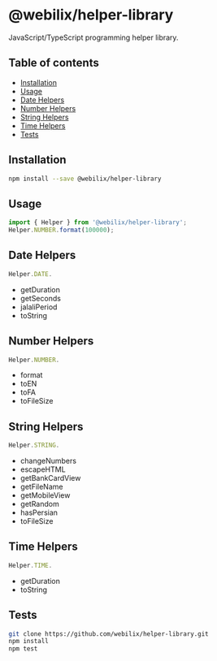 # @webilix/helper-library

JavaScript/TypeScript programming helper library.

## Table of contents

-   [Installation](#installation)
-   [Usage](#usage)
-   [Date Helpers](#date-helpers)
-   [Number Helpers](#number-helpers)
-   [String Helpers](#string-helpers)
-   [Time Helpers](#time-helpers)
-   [Tests](#tests)

## Installation

```bash
npm install --save @webilix/helper-library
```

## Usage

```typescript
import { Helper } from '@webilix/helper-library';
Helper.NUMBER.format(100000);
```

## Date Helpers

```javascript
Helper.DATE.
```

-   getDuration
-   getSeconds
-   jalaliPeriod
-   toString

## Number Helpers

```javascript
Helper.NUMBER.
```

-   format
-   toEN
-   toFA
-   toFileSize

## String Helpers

```javascript
Helper.STRING.
```

-   changeNumbers
-   escapeHTML
-   getBankCardView
-   getFileName
-   getMobileView
-   getRandom
-   hasPersian
-   toFileSize

## Time Helpers

```javascript
Helper.TIME.
```

-   getDuration
-   toString

## Tests

```bash
git clone https://github.com/webilix/helper-library.git
npm install
npm test
```
